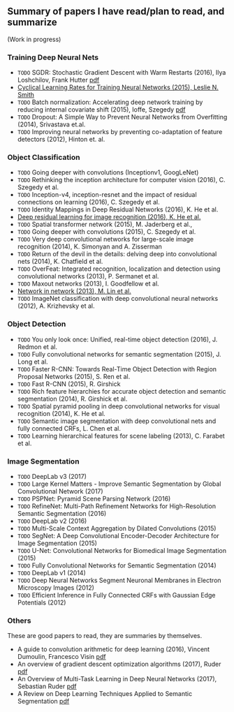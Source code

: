 ## Summary of papers I have read/plan to read, and summarize 

(Work in progress)

### Training Deep Neural Nets

* `TODO` SGDR: Stochastic Gradient Descent with Warm Restarts (2016), Ilya Loshchilov, Frank Hutter [pdf](https://arxiv.org/abs/1608.03983)
* [Cyclical Learning Rates for Training Neural Networks (2015), Leslie N. Smith](http://teleported.in/posts/cyclic-learning-rate/)
* `TODO` Batch normalization: Accelerating deep network training by reducing internal covariate shift (2015), Ioffe, Szegedy [pdf](https://arxiv.org/abs/1502.03167)
* `TODO` Dropout: A Simple Way to Prevent Neural Networks from Overfitting (2014), Srivastava et.al.
* `TODO` Improving neural networks by preventing co-adaptation of feature detectors (2012), Hinton et. al.

### Object Classification

* `TODO` Going deeper with convolutions (Inceptionv1, GoogLeNet)
* `TODO` Rethinking the inception architecture for computer vision (2016), C. Szegedy et al.
* `TODO` Inception-v4, inception-resnet and the impact of residual connections on learning (2016), C. Szegedy et al.
* `TODO` Identity Mappings in Deep Residual Networks (2016), K. He et al.
* [Deep residual learning for image recognition (2016), K. He et al.](http://teleported.in/posts/decoding-resnet-architecture/)
* `TODO` Spatial transformer network (2015), M. Jaderberg et al.,
* `TODO` Going deeper with convolutions (2015), C. Szegedy et al.
* `TODO` Very deep convolutional networks for large-scale image recognition (2014), K. Simonyan and A. Zisserman
* `TODO` Return of the devil in the details: delving deep into convolutional nets (2014), K. Chatfield et al.
* `TODO` OverFeat: Integrated recognition, localization and detection using convolutional networks (2013), P. Sermanet et al.
* `TODO` Maxout networks (2013), I. Goodfellow et al.
* [Network in network (2013), M. Lin et al.](http://teleported.in/posts/network-in-network/)
* `TODO` ImageNet classification with deep convolutional neural networks (2012), A. Krizhevsky et al.


### Object Detection

* `TODO` You only look once: Unified, real-time object detection (2016), J. Redmon et al.
* `TODO` Fully convolutional networks for semantic segmentation (2015), J. Long et al.
* `TODO` Faster R-CNN: Towards Real-Time Object Detection with Region Proposal Networks (2015), S. Ren et al.
* `TODO` Fast R-CNN (2015), R. Girshick
* `TODO` Rich feature hierarchies for accurate object detection and semantic segmentation (2014), R. Girshick et al.
* `TODO` Spatial pyramid pooling in deep convolutional networks for visual recognition (2014), K. He et al.
* `TODO` Semantic image segmentation with deep convolutional nets and fully connected CRFs, L. Chen et al.
* `TODO` Learning hierarchical features for scene labeling (2013), C. Farabet et al.

### Image Segmentation

* `TODO` DeepLab v3 (2017)
* `TODO` Large Kernel Matters - Improve Semantic Segmentation by Global Convolutional Network (2017)
* `TODO` PSPNet: Pyramid Scene Parsing Network (2016) 
* `TODO` RefineNet: Multi-Path Refinement Networks for High-Resolution Semantic Segmentation (2016)
* `TODO` DeepLab v2 (2016)
* `TODO` Multi-Scale Context Aggregation by Dilated Convolutions (2015)
* `TODO` SegNet: A Deep Convolutional Encoder-Decoder Architecture for Image Segmentation (2015)
* `TODO` U-Net: Convolutional Networks for Biomedical Image Segmentation (2015)
* `TODO` Fully Convolutional Networks for Semantic Segmentation (2014)
* `TODO` DeepLab v1 (2014)
* `TODO` Deep Neural Networks Segment Neuronal Membranes in Electron Microscopy Images (2012)
* `TODO` Efficient Inference in Fully Connected CRFs with Gaussian Edge Potentials (2012)

### Others

These are good papers to read, they are summaries by themselves.

* A guide to convolution arithmetic for deep learning (2016), Vincent Dumoulin, Francesco Visin [pdf](https://arxiv.org/abs/1603.07285)
* An overview of gradient descent optimization algorithms (2017), Ruder [pdf](https://arxiv.org/abs/1609.04747)
* An Overview of Multi-Task Learning in Deep Neural Networks (2017), Sebastian Ruder [pdf](https://arxiv.org/abs/1706.05098)
* A Review on Deep Learning Techniques Applied to Semantic Segmentation [pdf](https://arxiv.org/abs/1704.06857)
